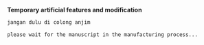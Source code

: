 **Temporary artificial features and modification**

```php
jangan dulu di colong anjim
```

```please wait for the manuscript in the manufacturing process... ```
